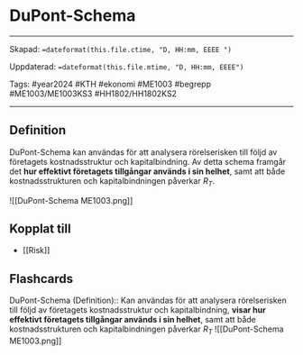 # DuPont-Schema

---

Skapad: `=dateformat(this.file.ctime, "D, HH:mm, EEEE ")`

Uppdaterad: `=dateformat(this.file.mtime, "D, HH:mm, EEEE")`

Tags: #year2024 #KTH #ekonomi #ME1003 #begrepp #ME1003/ME1003KS3 #HH1802/HH1802KS2

---

## Definition

DuPont-Schema kan användas för att analysera rörelserisken till följd av företagets kostnadsstruktur och kapitalbindning. Av detta schema framgår det **hur effektivt företagets tillgångar används i sin helhet**, samt att både kostnadsstrukturen och kapitalbindningen påverkar $R_{T}$.

![[DuPont-Schema ME1003.png]]

## Kopplat till

- [[Risk]]

## Flashcards

DuPont-Schema (Definition):: Kan användas för att analysera rörelserisken till följd av företagets kostnadsstruktur och kapitalbindning, **visar hur effektivt företagets tillgångar används i sin helhet**, samt att både kostnadsstrukturen och kapitalbindningen påverkar $R_{T}$ ![[DuPont-Schema ME1003.png]]
<!--SR:!2024-03-13,5,250!2024-03-09,2,230-->
